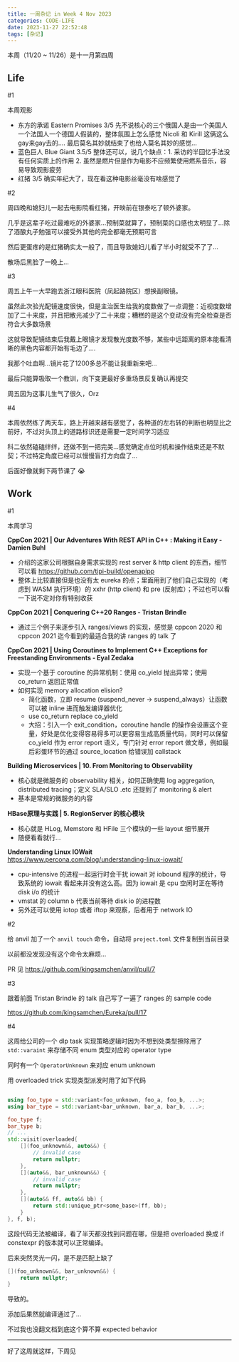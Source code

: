 ```yaml
---
title: 一周杂记 in Week 4 Nov 2023
categories: CODE-LIFE
date: 2023-11-27 22:52:48
tags: [杂记]
---
```

本周（11/20 ~ 11/26）是十一月第四周

## Life

\#1

本周观影

- 东方的承诺 Eastern Promises 3/5 先不说核心的三个俄国人是由一个美国人一个法国人一个德国人假装的，整体氛围上怎么感觉 Nicoli 和 Kirill 这俩这么gay来gay去的.... 最后莫名其妙就结束了也给人莫名其妙的感觉…
- 蓝色巨人 Blue Giant 3.5/5 整体还可以，说几个缺点：1. 采访的半回忆手法没有任何实质上的作用 2. 虽然是燃片但是作为电影不应频繁使用燃系音乐，容易导致观影疲劳
- 红猪 3/5 确实年纪大了，现在看这种电影丝毫没有啥感觉了

\#2

周四晚和媳妇儿一起去电影院看红猪，开映前在银泰吃了顿外婆家。

几乎是这辈子吃过最难吃的外婆家...预制菜就算了，预制菜的口感也太明显了...除了酒酿丸子勉强可以接受外其他的完全都毫无预期可言

然后更蛋疼的是红猪确实太一般了，而且导致媳妇儿看了半小时就受不了了...

散场后黑脸了一晚上...

\#3

周五上午一大早跑去浙江眼科医院（凤起路院区）想换副眼镜。

虽然此次验光配镜速度很快，但是主治医生给我的度数做了一点调整：近视度数增加了二十来度，并且把散光减少了二十来度；糟糕的是这个变动没有完全检查是否符合大多数场景

这就导致配镜结束后我戴上眼镜才发现散光度数不够，某些中远距离的原本能看清晰的黑色内容都开始有毛边了....

我那个吐血啊...镜片花了1200多总不能让我重新来吧...

最后只能算吸取一个教训，向下变更最好多重场景反复确认再提交

周五因为这事儿生气了很久，Orz

\#4

本周依然练了两天车，路上开越来越有感觉了，各种道的左右转的判断也明显比之前好，不过对头顶上的道路标识还是需要一定时间学习适应

科二依然磕磕绊绊，还做不到一把完美...感觉确定点位时机和操作结束还是不默契；不过特定角度已经可以慢慢盲打方向盘了...

后面好像就剩下两节课了 😭

## Work

\#1

本周学习

**CppCon 2021 | Our Adventures With REST API in C++ : Making it Easy - Damien Buhl**

- 介绍的这家公司根据自身需求实现的 rest server & http client 的东西，细节可以看 https://github.com/tipi-build/openapipp
- 整体上比较直接但是也没有太 eureka 的点；里面用到了他们自己实现的（考虑到 WASM 执行环境）的 xxhr (http client) 和 pre (反射库）；不过也可以看一下说不定对你有特别收获

**CppCon 2021 | Conquering C++20 Ranges - Tristan Brindle**

- 通过三个例子来逐步引入 ranges/views 的实现，感觉是 cppcon 2020 和 cppcon 2021 迄今看到的最适合我的讲 ranges 的 talk 了

**CppCon 2021 | Using Coroutines to Implement C++ Exceptions for Freestanding Environments - Eyal Zedaka**

- 实现一个基于 coroutine 的异常机制：使用 co_yield 抛出异常；使用 co_return 返回正常值
- 如何实现 memory allocation elision?
    - 简化函数，立即 resume (suspend_never → suspend_always）让函数可以被 inline 进而触发编译器优化
    - use co_return replace co_yield
    - 大招：引入一个 exit_condition，coroutine handle 的操作会设置这个变量，好处是优化变得容易得多可以更容易生成高质量代码，同时可以保留 co_yield 作为 error report 语义，专门针对 error report 做文章，例如最后彩蛋环节的通过 source_location 给错误加 callstack

**Building Microservices | 10. From Monitoring to Observability**

- 核心就是微服务的 observability 相关，如何正确使用 log aggregation, distributed tracing；定义 SLA/SLO .etc 还提到了 monitoring & alert
- 基本是常规的微服务的内容

**HBase原理与实践 | 5. RegionServer 的核心模块**

- 核心就是 HLog, Memstore 和 HFile 三个模块的一些 layout 细节展开
- 随便看看就行…

****Understanding Linux IOWait**** https://www.percona.com/blog/understanding-linux-iowait/

- cpu-intensive 的进程一起运行时会干扰 iowait 对 iobound 程序的统计，导致系统的 iowait 看起来并没有这么高。因为 iowait 是 cpu 空闲时正在等待 disk i/o 的统计
- vmstat 的 column `b` 代表当前等待 disk io 的进程数
- 另外还可以使用 iotop 或者 iftop 来观察，后者用于 network IO

\#2

给 anvil 加了一个 `anvil touch` 命令，自动将 `project.toml` 文件复制到当前目录

以前都没发现没有这个命令太麻烦...

PR 见 https://github.com/kingsamchen/anvil/pull/7

\#3

跟着前面 Tristan Brindle 的 talk 自己写了一遍了 ranges 的 sample code

https://github.com/kingsamchen/Eureka/pull/17

\#4

这周给公司的一个 dlp task 实现策略逻辑时因为不想到处类型擦除用了 `std::varaint` 来存储不同 enum 类型对应的 operator type

同时有一个 `OperatorUnknown` 来对应 enum unknown

用 overloaded trick 实现类型派发时用了如下代码

```c++

using foo_type = std::variant<foo_unknown, foo_a, foo_b, ...>;
using bar_type = std::variant<bar_unknown, bar_a, bar_b, ...>;

foo_type f;
bar_type b;
// ...
std::visit(overloaded{
    [](foo_unknown&&, auto&&) {
        // invalid case
        return nullptr;
    },
    [](auto&&, bar_unknown&&) {
        // invalid case
        return nullptr;
    },
    [](auto&& ff, auto&& bb) {
        return std::unique_ptr<some_base>(ff, bb);
    }
}, f, b);

```

这段代码无法被编译，看了半天都没找到问题在哪，但是把 overloaded 换成 if constexpr 的版本就可以正常编译。

后来突然灵光一闪，是不是匹配上缺了

```c++
[](foo_unknown&&, bar_unknown&&) {
    return nullptr;
}
```

导致的。

添加后果然就编译通过了...

不过我也没翻文档到底这个算不算 expected behavior

---

好了这周就这样，下周见
